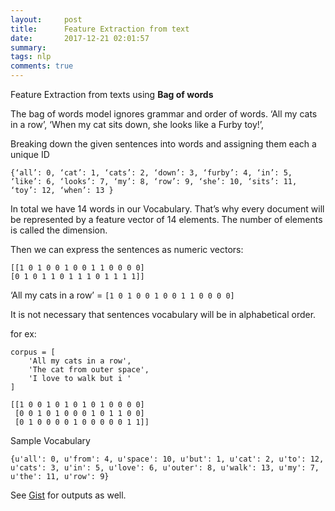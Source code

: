 ```yaml
---
layout:     post
title:      Feature Extraction from text
date:       2017-12-21 02:01:57
summary:   
tags: nlp
comments: true
---
```


Feature Extraction from texts using **Bag of words**

The bag of words model ignores grammar and order of words.
‘All my cats in a row’,
‘When my cat sits down, she looks like a Furby toy!’,

Breaking down the given sentences into words and assigning them each a unique ID

`{‘all’: 0, ‘cat’: 1, ‘cats’: 2, ‘down’: 3, ‘furby’: 4, ‘in’: 5, ‘like’: 6, ‘looks’: 7, ‘my’: 8, ‘row’: 9, ‘she’: 10, ‘sits’: 11, ‘toy’: 12, ‘when’: 13 }`

In total we have 14 words in our Vocabulary. That’s why every document will be represented by a feature vector of 14 elements. The number of elements is called the dimension.

Then we can express the sentences as numeric vectors:

```
[[1 0 1 0 0 1 0 0 1 1 0 0 0 0]
[0 1 0 1 1 0 1 1 1 0 1 1 1 1]]
```

‘All my cats in a row’ = `[1 0 1 0 0 1 0 0 1 1 0 0 0 0]`

It is not necessary that sentences vocabulary will be in alphabetical order.

for ex:

```
corpus = [
    'All my cats in a row',
    'The cat from outer space',
    'I love to walk but i '
]
```
```
[[1 0 0 1 0 1 0 1 0 1 0 0 0 0]
 [0 0 1 0 1 0 0 0 1 0 1 1 0 0]
 [0 1 0 0 0 0 1 0 0 0 0 0 1 1]]
```
Sample Vocabulary

```{u'all': 0, u'from': 4, u'space': 10, u'but': 1, u'cat': 2, u'to': 12, u'cats': 3, u'in': 5, u'love': 6, u'outer': 8, u'walk': 13, u'my': 7, u'the': 11, u'row': 9}```


<script src="https://gist.github.com/x0v/9cdda9c388f6161ab78c9d0709a74ee9.js"></script>

See [Gist](https://gist.github.com/x0v/9cdda9c388f6161ab78c9d0709a74ee9) for outputs as well.